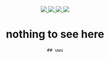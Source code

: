 <div align="center">

<div align='center'>
<a href="https://github.com/Senko-Softworks/Shiro/issues">
    <img src="https://img.shields.io/github/issues/Senko-Softworks/Shiro?color=0088ff">
</a>

<a href="https://discord.gg/senko">
    <img src="https://img.shields.io/discord/777251087592718336?color=5865F2&label=Community&logo=discord&logoColor=white">
</a>

<a href="https://reddit.com/r/SenkosWorld">
    <img src="https://img.shields.io/reddit/subreddit-subscribers/SenkosWorld?label=%2Fr%2FSenkosWorld&logo=reddit&logoColor=white&style=flat&color=orange">
</a>

<a href="https://github.com/Senko-Softworks/Shiro/releases/latest">
    <img src="https://img.shields.io/github/v/release/Senko-Softworks/Shiro?label=Version">
</a>

# nothing to see here 
    ## uwu
